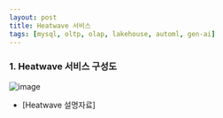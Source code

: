 ```yaml
---
layout: post
title: Heatwave 서비스
tags: [mysql, oltp, olap, lakehouse, automl, gen-ai]
---
```



### 1. Heatwave 서비스 구성도
![image](https://github.com/user-attachments/assets/d203b777-8397-41bc-81f6-e923e9771aed)

- [Heatwave 설명자료]
